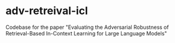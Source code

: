 # adv-retreival-icl
Codebase for the paper "Evaluating the Adversarial Robustness of Retrieval-Based In-Context Learning for Large Language Models"
